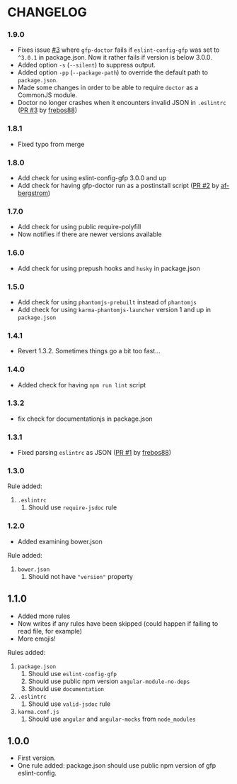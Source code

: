 # CHANGELOG

### 1.9.0
* Fixes issue [#3](https://github.com/mrgreentech/gfp-doctor/issues/3) where `gfp-doctor` fails if `eslint-config-gfp` was set to `^3.0.1` in package.json. Now it rather fails if version is below 3.0.0.
* Added option `-s` (`--silent`) to suppress output.
* Added option `-pp` (`--package-path`) to override the default path to `package.json`.
* Made some changes in order to be able to require `doctor` as a CommonJS module.
* Doctor no longer crashes when it encounters invalid JSON in `.eslintrc` ([PR #3](https://github.com/mrgreentech/gfp-doctor/pull/4) by [frebos88](https://github.com/frebos88))

### 1.8.1
* Fixed typo from merge

### 1.8.0
* Add check for using eslint-config-gfp 3.0.0 and up
* Add check for having gfp-doctor run as a postinstall script ([PR #2](https://github.com/mrgreentech/gfp-doctor/pull/2) by [af-bergstrom](https://github.com/af-bergstrom))

### 1.7.0
* Add check for using public require-polyfill
* Now notifies if there are newer versions available

### 1.6.0
* Add check for using prepush hooks and `husky` in package.json

### 1.5.0
* Add check for using `phantomjs-prebuilt` instead of `phantomjs`
* Add check for using `karma-phantomjs-launcher` version 1 and up in `package.json`

### 1.4.1
* Revert 1.3.2. Sometimes things go a bit too fast...

### 1.4.0
* Added check for having `npm run lint` script

### 1.3.2
* fix check for documentationjs in package.json

### 1.3.1
* Fixed parsing `eslintrc` as JSON ([PR #1](https://github.com/mrgreentech/gfp-doctor/pull/1) by [frebos88](https://github.com/frebos88))

### 1.3.0

Rule added:

1. `.eslintrc`
    1. Should use `require-jsdoc` rule

### 1.2.0

* Added examining bower.json

Rule added:

1. `bower.json`
    1. Should not have `"version"` property

## 1.1.0

* Added more rules
* Now writes if any rules have been skipped (could happen if failing to read file, for example)
* More emojis!

Rules added:

1. `package.json`
    1. Should use `eslint-config-gfp`
    1. Should use public npm version `angular-module-no-deps`
    1. Should use `documentation`
1. `.eslintrc`
    1. Should use `valid-jsdoc` rule
1. `karma.conf.js`
    1. Should use `angular` and `angular-mocks` from `node_modules`

## 1.0.0

* First version.
* One rule added: package.json should use public npm version of gfp eslint-config.
